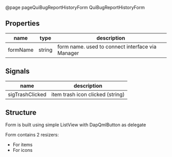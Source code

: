 @page pageQuiBugReportHistoryForm QuiBugReportHistoryForm

## Properties

| name          | type | description |
| ------------- | ---- | ----------- |
| formName | string | form name. used to connect interface via Manager |

## Signals

| name          | description |
| ------------- | ----------- |
| sigTrashClicked | item trash icon clicked (string) |

## Structure

Form is built using simple ListView with DapQmlButton as delegate

Form contains 2 resizers:
- For items
- For icons

